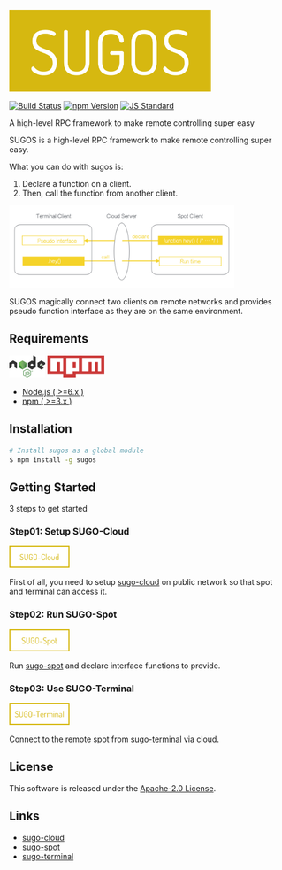  <img src="assets/images/sugos-banner.png" alt="Title Banner"
                    height="148"
                    style="height:148px"
/>


<!---
This file is generated by ape-tmpl. Do not update manually.
--->

<!-- Badge Start -->
<a name="badges"></a>

[![Build Status][bd_travis_com_shield_url]][bd_travis_com_url]
[![npm Version][bd_npm_shield_url]][bd_npm_url]
[![JS Standard][bd_standard_shield_url]][bd_standard_url]

[bd_repo_url]: https://github.com/realglobe-Inc/sugos
[bd_travis_url]: http://travis-ci.org/realglobe-Inc/sugos
[bd_travis_shield_url]: http://img.shields.io/travis/realglobe-Inc/sugos.svg?style=flat
[bd_travis_com_url]: http://travis-ci.com/realglobe-Inc/sugos
[bd_travis_com_shield_url]: https://api.travis-ci.com/realglobe-Inc/sugos.svg?token=aeFzCpBZebyaRijpCFmm
[bd_license_url]: https://github.com/realglobe-Inc/sugos/blob/master/LICENSE
[bd_codeclimate_url]: http://codeclimate.com/github/realglobe-Inc/sugos
[bd_codeclimate_shield_url]: http://img.shields.io/codeclimate/github/realglobe-Inc/sugos.svg?style=flat
[bd_codeclimate_coverage_shield_url]: http://img.shields.io/codeclimate/coverage/github/realglobe-Inc/sugos.svg?style=flat
[bd_gemnasium_url]: https://gemnasium.com/realglobe-Inc/sugos
[bd_gemnasium_shield_url]: https://gemnasium.com/realglobe-Inc/sugos.svg
[bd_npm_url]: http://www.npmjs.org/package/sugos
[bd_npm_shield_url]: http://img.shields.io/npm/v/sugos.svg?style=flat
[bd_standard_url]: http://standardjs.com/
[bd_standard_shield_url]: https://img.shields.io/badge/code%20style-standard-brightgreen.svg

<!-- Badge End -->


<!-- Description Start -->
<a name="description"></a>

A high-level RPC framework to make remote controlling super easy

<!-- Description End -->


<!-- Overview Start -->
<a name="overview"></a>

SUGOS is a high-level RPC framework to make remote controlling super easy.

What you can do with sugos is:

1. Declare a function on a client.
2. Then, call the function from another client.

<img src="assets/images/sugos-overview.jpeg" 
    alt="Over view"
    height="148"
    style="height:148px"
/>

SUGOS magically connect two clients on remote networks and provides pseudo function interface as they are on the same environment.
 

<!-- Overview End -->


<!-- Sections Start -->
<a name="sections"></a>

<!-- Section from "doc/guides/10.Requirements.md.hbs" Start -->

<a name="section-doc-guides-10-requirements-md"></a>
Requirements
-----

<a href="https://nodejs.org">
  <img src="assets/images/nodejs-banner.png"
       alt="banner"
       height="40"
       style="height:40px"
  /></a>
<a href="https://docs.npmjs.com/">
  <img src="assets/images/npm-banner.png"
       alt="banner"
       height="40"
       style="height:40px"
  /></a>

+ [Node.js ( >=6.x )][node_download_url]
+ [npm ( >=3.x )][npm_url]

[node_download_url]: https://nodejs.org/en/download/
[npm_url]: https://docs.npmjs.com/


<!-- Section from "doc/guides/10.Requirements.md.hbs" End -->

<!-- Section from "doc/guides/11.Installation.md.hbs" Start -->

<a name="section-doc-guides-11-installation-md"></a>
Installation
-----

```bash
# Install sugos as a global module
$ npm install -g sugos
```


<!-- Section from "doc/guides/11.Installation.md.hbs" End -->

<!-- Section from "doc/guides/20.Getting Started.md.hbs" Start -->

<a name="section-doc-guides-20-getting-started-md"></a>
Getting Started
---------

3 steps to get started

### Step01: Setup SUGO-Cloud

<a href="https://github.com/realglobe-Inc/sugo-cloud"><img src="assets/images/sugo-cloud-banner.png" alt="banner" height="40" style="height:40px"
/></a>

First of all, you need to setup [sugo-cloud](https://github.com/realglobe-Inc/sugo-cloud) on public network so that spot and terminal can access it.


### Step02: Run SUGO-Spot

<a href="https://github.com/realglobe-Inc/sugo-spot"><img src="assets/images/sugo-spot-banner.png" alt="banner" height="40" style="height:40px"
/></a>

Run [sugo-spot](https://github.com/realglobe-Inc/sugo-spot) and declare interface functions to provide.


### Step03: Use SUGO-Terminal

<a href="https://github.com/realglobe-Inc/sugo-terminal"><img src="assets/images/sugo-terminal-banner.png" alt="banner" height="40" style="height:40px"
/></a>

Connect to the remote spot from [sugo-terminal](https://github.com/realglobe-Inc/sugo-terminal) via cloud.


<!-- Section from "doc/guides/20.Getting Started.md.hbs" End -->


<!-- Sections Start -->


<!-- LICENSE Start -->
<a name="license"></a>

License
-------
This software is released under the [Apache-2.0 License](https://github.com/realglobe-Inc/sugos/blob/master/LICENSE).

<!-- LICENSE End -->


<!-- Links Start -->
<a name="links"></a>

Links
------

+ [sugo-cloud][sugo_cloud_url]
+ [sugo-spot][sugo_spot_url]
+ [sugo-terminal][sugo_terminal_url]

[sugo_cloud_url]: https://github.com/realglobe-Inc/sugo-cloud
[sugo_spot_url]: https://github.com/realglobe-Inc/sugo-spot
[sugo_terminal_url]: https://github.com/realglobe-Inc/sugo-terminal

<!-- Links End -->
